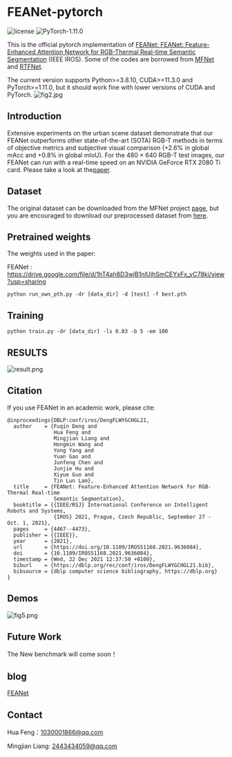 # FEANet-pytorch

![license](https://img.shields.io/badge/license-MIT-green) ![PyTorch-1.11.0](https://img.shields.io/badge/PyTorch-1.11.0-blue)

This is the official pytorch implementation of [FEANet: FEANet: Feature-Enhanced Attention Network for RGB-Thermal Real-time Semantic Segmentation](https://arxiv.org/abs/2110.08988) (IEEE IROS). Some of the codes are borrowed from [MFNet](https://github.com/haqishen/MFNet-pytorch) and [RTFNet](https://github.com/yuxiangsun/RTFNet).

The current version supports Python>=3.8.10, CUDA>=11.3.0 and PyTorch>=1.11.0, but it should work fine with lower versions of CUDA and PyTorch. 
![fig2.jpg](https://github.com/matrixgame2018/FEANet/blob/main/figures/fig2.jpg)


## Introduction

Extensive experiments on the urban scene dataset demonstrate that our FEANet outperforms other state-of-the-art (SOTA) RGB-T methods in terms of objective metrics and subjective visual comparison (+2.6% in global mAcc and +0.8% in global mIoU). For the 480 × 640 RGB-T test images, our FEANet can run with a real-time speed on an NVIDIA GeForce RTX 2080 Ti card. Please take a look at the[paper](https://arxiv.org/abs/2110.08988).

 
## Dataset
 
The original dataset can be downloaded from the MFNet project [page](https://www.mi.t.u-tokyo.ac.jp/static/projects/mil_multispectral/), but you are encouraged to download our preprocessed dataset from [here](http://gofile.me/4jm56/CfukComo1).

## Pretrained weights

The weights used in the paper:

FEANet : https://drive.google.com/file/d/1hT4ah8D3wjB1nlUjhSmCEYxFx_vC78ki/view?usp=sharing

`python run_own_pth.py -dr [data_dir] -d [test] -f best.pth`

## Training

`python train.py -dr [data_dir] -ls 0.03 -b 5 -em 100`


## RESULTS
![result.png](https://github.com/matrixgame2018/FEANet/blob/main/figures/result.png)

## Citation

If you use FEANet in an academic work, please cite:

```
@inproceedings{DBLP:conf/iros/DengFLWYGCHGL21,
  author    = {Fuqin Deng and
               Hua Feng and
               Mingjian Liang and
               Hongmin Wang and
               Yong Yang and
               Yuan Gao and
               Junfeng Chen and
               Junjie Hu and
               Xiyue Guo and
               Tin Lun Lam},
  title     = {FEANet: Feature-Enhanced Attention Network for RGB-Thermal Real-time
               Semantic Segmentation},
  booktitle = {{IEEE/RSJ} International Conference on Intelligent Robots and Systems,
               {IROS} 2021, Prague, Czech Republic, September 27 - Oct. 1, 2021},
  pages     = {4467--4473},
  publisher = {{IEEE}},
  year      = {2021},
  url       = {https://doi.org/10.1109/IROS51168.2021.9636084},
  doi       = {10.1109/IROS51168.2021.9636084},
  timestamp = {Wed, 22 Dec 2021 12:37:50 +0100},
  biburl    = {https://dblp.org/rec/conf/iros/DengFLWYGCHGL21.bib},
  bibsource = {dblp computer science bibliography, https://dblp.org}
}
```

## Demos
![fig5.png](https://github.com/matrixgame2018/FEANet/blob/main/figures/fig5.PNG)


## Future Work

The New benchmark will come soon！

## blog

[FEANet](https://zhuanlan.zhihu.com/p/421925918)

## Contact

Hua Feng：1030001866@qq.com

Mingjian Liang: 2443434059@qq.com
